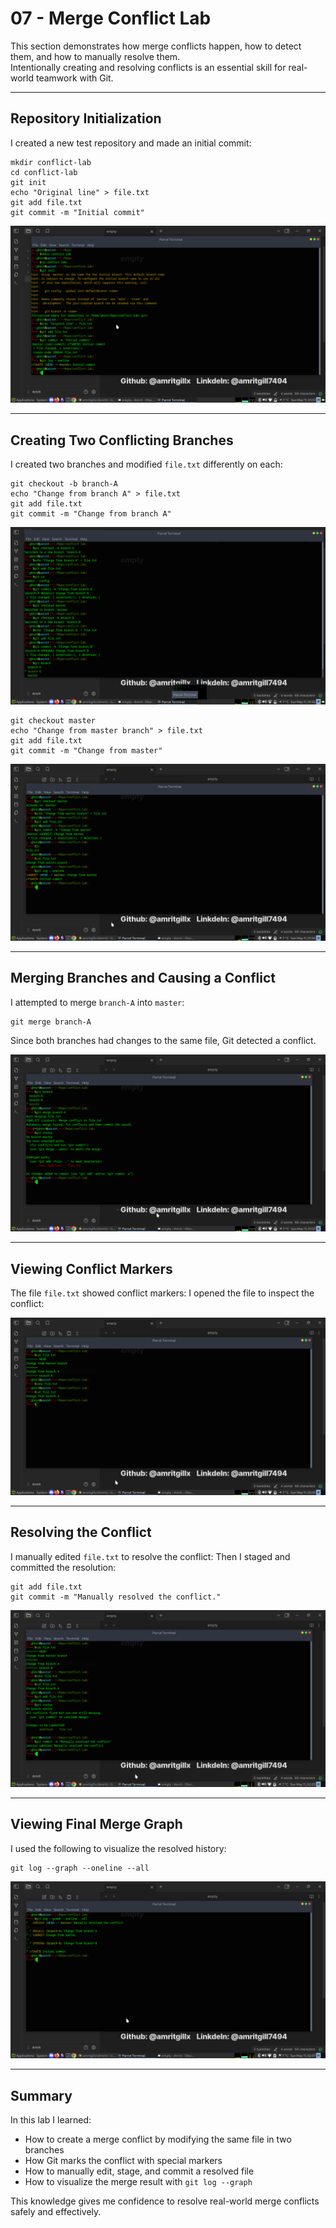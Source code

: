 # 07 - Merge Conflict Lab

This section demonstrates how merge conflicts happen, how to detect them, and how to manually resolve them.  
Intentionally creating and resolving conflicts is an essential skill for real-world teamwork with Git.

---

## Repository Initialization

I created a new test repository and made an initial commit:

```
mkdir conflict-lab
cd conflict-lab
git init
echo "Original line" > file.txt
git add file.txt
git commit -m "Initial commit"
```

![Init + Log](screenshots/git-init-and-log-oneline.png)

---

## Creating Two Conflicting Branches

I created two branches and modified `file.txt` differently on each:

```
git checkout -b branch-A
echo "Change from branch A" > file.txt
git add file.txt
git commit -m "Change from branch A"
```

![Branches Created](screenshots/git-branches-created.png)

```
git checkout master
echo "Change from master branch" > file.txt
git add file.txt
git commit -m "Change from master"
```

![Master Modification](screenshots/git-modification-from-master.png)

---

## Merging Branches and Causing a Conflict

I attempted to merge `branch-A` into `master`:

```
git merge branch-A
```

Since both branches had changes to the same file, Git detected a conflict.

![Conflict Appeared](screenshots/git-conflict-appeared.png)

---

## Viewing Conflict Markers

The file `file.txt` showed conflict markers:
I opened the file to inspect the conflict:

![Conflict Markers](screenshots/git-txtfile-with-conflict-markers.png)

---

## Resolving the Conflict

I manually edited `file.txt` to resolve the conflict:
Then I staged and committed the resolution:

```
git add file.txt
git commit -m "Manually resolved the conflict."
```

![Conflict Resolved](screenshots/git-conflict-resolved.png)

---

## Viewing Final Merge Graph

I used the following to visualize the resolved history:

```
git log --graph --oneline --all
```

![Graph Oneline](screenshots/git-graph-oneline.png)

---

## Summary

In this lab I learned:

* How to create a merge conflict by modifying the same file in two branches
* How Git marks the conflict with special markers
* How to manually edit, stage, and commit a resolved file
* How to visualize the merge result with `git log --graph`

This knowledge gives me confidence to resolve real-world merge conflicts safely and effectively.
